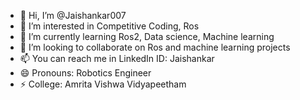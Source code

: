 - 👋 Hi, I’m @Jaishankar007
- 👀 I’m interested in Competitive Coding, Ros
- 🌱 I’m currently learning Ros2, Data science, Machine learning 
- 💞️ I’m looking to collaborate on Ros and machine learning projects
- 📫 You can reach me in LinkedIn ID: Jaishankar 
- 😄 Pronouns: Robotics Engineer 
- ⚡ College: Amrita Vishwa Vidyapeetham

<!---
Jaishankar007/Jaishankar007 is a ✨ special ✨ repository because its `README.md` (this file) appears on your GitHub profile.
You can click the Preview link to take a look at your changes.
--->
